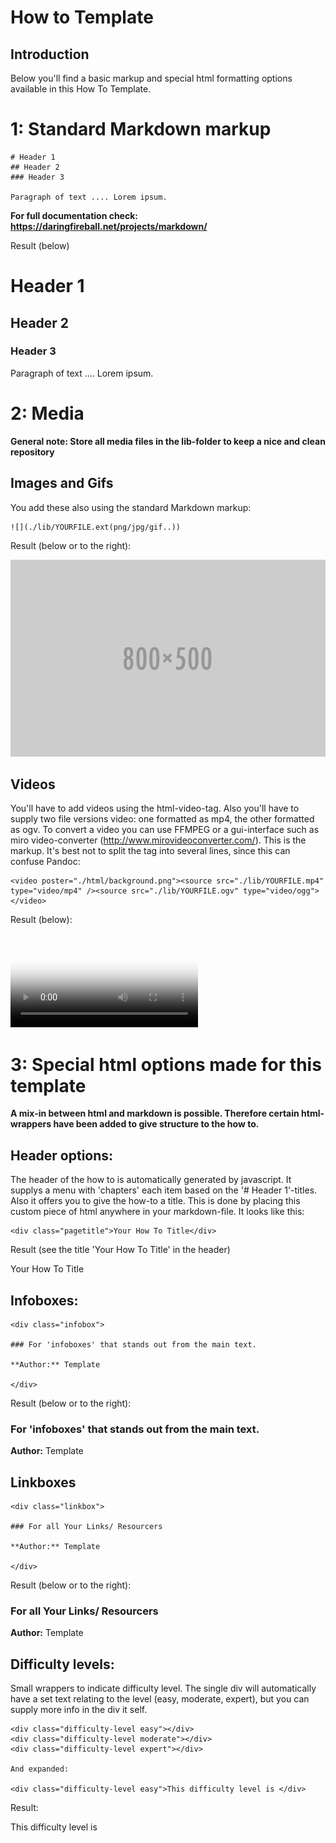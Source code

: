 # How to Template

## Introduction

Below you'll find a basic markup and special html formatting options available in this How To Template.

# 1: Standard Markdown markup

	# Header 1
	## Header 2
	### Header 3

	Paragraph of text .... Lorem ipsum.

**For full documentation check: https://daringfireball.net/projects/markdown/**

Result (below)

# Header 1
## Header 2
### Header 3

Paragraph of text .... Lorem ipsum.


# 2: Media 

**General note: Store all media files in the lib-folder to keep a nice and clean repository**

## Images and Gifs
You add these also using the standard Markdown markup:

	![](./lib/YOURFILE.ext(png/jpg/gif..))

Result (below or to the right):

![](./lib/placeholder.png)

## Videos
You'll have to add videos using the html-video-tag. Also you'll have to supply two file versions video: one formatted as mp4, the other formatted as ogv. To convert a video you can use FFMPEG or a gui-interface such as miro video-converter (http://www.mirovideoconverter.com/). This is the markup. It's best not to split the tag into several lines, since this can confuse Pandoc:

	<video poster="./html/background.png"><source src="./lib/YOURFILE.mp4" type="video/mp4" /><source src="./lib/YOURFILE.ogv" type="video/ogg"></video>
	
Result (below):

<video poster="./html/background.png"><source src="./lib/placeholder.mp4" type="video/mp4" /><source src="./lib/placeholder.ogv" type="video/ogg"></video>

# 3: Special html options made for this template

**A mix-in between html and markdown is possible. Therefore certain html-wrappers have been added to give structure to the how to.**

## Header options:

The header of the how to is automatically generated by javascript. It supplys a menu with 'chapters' each item based on the '# Header 1'-titles.  Also it offers you to give the how-to a title. This is done by placing this custom piece of html anywhere in your markdown-file. It looks like this:

	<div class="pagetitle">Your How To Title</div>

Result (see the title 'Your How To Title' in the header)

<div class="pagetitle">Your How To Title</div>


## Infoboxes:

	<div class="infobox">

	### For 'infoboxes' that stands out from the main text.

	**Author:** Template

	</div>

Result (below or to the right):

<div class="infobox">

### For 'infoboxes' that stands out from the main text.

**Author:** Template

</div>

## Linkboxes

	<div class="linkbox">

	### For all Your Links/ Resourcers

	**Author:** Template

	</div>

Result (below or to the right):

<div class="linkbox">

### For all Your Links/ Resourcers

**Author:** Template

</div>

## Difficulty levels:

Small wrappers to indicate difficulty level. The single div will automatically have a set text relating to the level (easy, moderate, expert), but you can supply more info in the div it self.

	<div class="difficulty-level easy"></div>
	<div class="difficulty-level moderate"></div>
	<div class="difficulty-level expert"></div>

	And expanded:

	<div class="difficulty-level easy">This difficulty level is </div>

Result:

<div class="difficulty-level easy"></div>
<div class="difficulty-level moderate"></div>
<div class="difficulty-level expert"></div>

<div class="difficulty-level easy">This difficulty level is </div>
	


